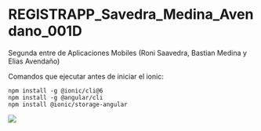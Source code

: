 # REGISTRAPP_Savedra_Medina_Avendano_001D
Segunda entre de Aplicaciones Mobiles (Roni Saavedra, Bastian Medina y Elias Avendaño)

Comandos que ejecutar antes de iniciar el ionic:
```
npm install -g @ionic/cli@6
npm install -g @angular/cli
npm install @ionic/storage-angular
```

<img src="https://media3.giphy.com/media/v1.Y2lkPTc5MGI3NjExbWM5MmsyYzN6ejZ4dDlncHRsMWxmd2d4eWo3YXZjYXQ4aGZrZ2NteiZlcD12MV9pbnRlcm5hbF9naWZfYnlfaWQmY3Q9Zw/3oKIPnAiaMCws8nOsE/giphy.gif)https://media3.giphy.com/media/v1.Y2lkPTc5MGI3NjExbWM5MmsyYzN6ejZ4dDlncHRsMWxmd2d4eWo3YXZjYXQ4aGZrZ2NteiZlcD12MV9pbnRlcm5hbF9naWZfYnlfaWQmY3Q9Zw/3oKIPnAiaMCws8nOsE/giphy.gif">
